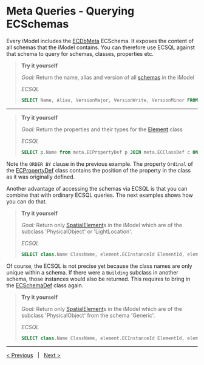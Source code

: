 # Meta Queries - Querying ECSchemas

Every iModel includes the [ECDbMeta](../ECDbMeta.ecschema.md) ECSchema. It exposes the content of all schemas that the iModel contains. You can therefore use ECSQL against that schema to query for schemas, classes, properties etc.

> **Try it yourself**
>
> _Goal:_ Return the name, alias and version of all [schemas](../ECDbMeta.ecschema.md#ecschemadef) in the iModel
>
> _ECSQL_
>
> ```sql
> SELECT Name, Alias, VersionMajor, VersionWrite, VersionMinor FROM meta.ECSchemaDef ORDER BY Name
> ```

---

> **Try it yourself**
>
> _Goal:_ Return the properties and their types for the [Element](../../bis/domains/BisCore.ecschema.md#element) class
>
> _ECSQL_
>
> ```sql
> SELECT p.Name from meta.ECPropertyDef p JOIN meta.ECClassDef c ON c.ECInstanceId=p.Class.Id WHERE c.Name='Element' ORDER BY p.Ordinal
> ```

Note the `ORDER BY` clause in the previous example. The property `Ordinal` of the [ECPropertyDef](../ECDbMeta.ecschema.md#ecpropertydef) class contains the position of the property in the class as it was originally defined.

Another advantage of accessing the schemas via ECSQL is that you can combine that with ordinary ECSQL queries. The next examples shows how you can do that.

> **Try it yourself**
>
> _Goal:_ Return only [SpatialElement](../../bis/domains/BisCore.ecschema.md#spatialelement)s in the iModel which are of the subclass 'PhysicalObject' or 'LightLocation'.
>
> _ECSQL_
>
> ```sql
> SELECT class.Name ClassName, element.ECInstanceId ElementId, element.UserLabel FROM bis.SpatialElement element JOIN meta.ECClassDef class ON element.ECClassId=class.ECInstanceId WHERE class.Name IN ('PhysicalObject','LightLocation')
> ```

Of course, the ECSQL is not precise yet because the class names are only unique within a schema. If there
were a `Building` subclass in another schema, those instances would also be returned. This requires to bring in the [ECSchemaDef](../ECDbMeta.ecschema.md#ecschemadef) class again.

> **Try it yourself**
>
> _Goal:_ Return only [SpatialElement](../../bis/domains/BisCore.ecschema.md#spatialelement)s in the iModel which are of the subclass 'PhysicalObject' from the schema 'Generic'.
>
> _ECSQL_
>
> ```sql
> SELECT class.Name ClassName, element.ECInstanceId ElementId, element.UserLabel FROM bis.SpatialElement element JOIN meta.ECClassDef class ON element.ECClassId=class.ECInstanceId JOIN meta.ECSchemaDef schema ON schema.ECInstanceId=class.Schema.Id WHERE schema.Name = 'Generic' AND class.Name IN ('PhysicalObject')
> ```

---

[< Previous](./SpatialQueries.md) &nbsp; | &nbsp; [Next >](./ChangeSummaryQueries.md)
